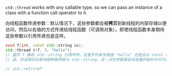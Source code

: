 `std::thread` works with any callable type. so we can pass an instance of a class with a function call operator to it.

向线程函数传递参数：默认情况下，这些参数都会被**拷贝**到新线程的内部存储以便访问，然后以右值的方式传递给线程函数（可调用对象）。即使线程函数本身期待这些参数以引用传递也是这样。
```cpp
void f(int, const std::string &s);
std::thread t(f, 3, "hello");
// 虽然 f 接收 std::string 引用传参，这里字符串字面值 "hello" 还是会以 const char * 的形式传给新线程构
// 造，并且随后在新线程种被转换为 std::string。这一点在参数是自动变量的指针时尤为重要

// std::ref/cref
```

